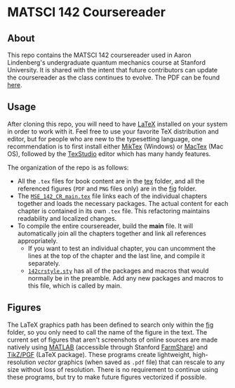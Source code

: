 # MATSCI 142 Coursereader

## About
This repo contains the MATSCI 142 coursereader used in Aaron Lindenberg's undergraduate quantum mechanics course at Stanford University. It is shared with the intent that future contributors can update the coursereader as the class continues to evolve. The PDF can be found [here](tex/MSE_142_CR_main.pdf).

## Usage
After cloning this repo, you will need to have [LaTeX]("http://www.latex-project.org/") installed on your system in order to work with it. Feel free to use your favorite TeX distribution and editor, but for people who are new to the typesetting language, one recommendation is to first install either [MikTex](https://miktex.org/) (Windows) or [MacTex](http://tug.org/mactex/) (Mac OS), followed by the [TexStudio](http://texstudio.sourceforge.net/) editor which has many handy features.

The organization of the repo is as follows:
* All the `.tex` files for book content are in the [tex](./tex/) folder, and all the referenced figures (`PDF` and `PNG` files only) are in the [fig](./fig/) folder.
* The [`MSE_142_CR_main.tex`](./tex/MSE_142_CR_main.tex) file links each of the individual chapters together and loads the necessary packages. The actual content for each chapter is contained in its own `.tex` file. This refactoring maintains readability and localized changes.
* To compile the entire coursereader, build the **main** file. It will automatically join all the chapters together and link all references appropriately.
    * If you want to test an individual chapter, you can uncomment the lines at the top of the chapter and the last line, and compile it separately.
    * [`142crstyle.sty`](./tex/142crstyle.sty) has all of the packages and macros that would normally be in the preamble. Add any new packages and macros to this file, which is called by main.

## Figures
The LaTeX graphics path has been defined to search only within the [fig](./fig/) folder, so you only need to call the name of the figure in the text. The current set of figures that aren't screenshots of online sources are made natively using [MATLAB](https://www.mathworks.com/products/matlab.html) (accessible through Stanford [FarmShare](https://web.stanford.edu/group/farmshare/cgi-bin/wiki/index.php/MATLAB)) and [TikZ/PGF](http://www.texample.net/tikz/) (LaTeX package). These programs create lightweight, high-resolution *vector* graphics (when saved as `.pdf` file) that can rescale to any size without loss of resolution. There is no requirement to continue using these programs, but try to make future figures vectorized if possible.
